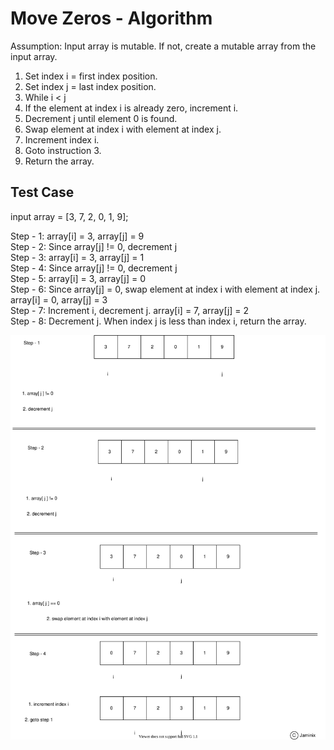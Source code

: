 # Move Zeros - Algorithm

Assumption: Input array is mutable. If not, create a mutable array from the input array.

1. Set index i = first index position.
2. Set index j = last index position.
3. While i < j
4. If the element at index i is already zero, increment i.
5. Decrement j until element 0 is found.
6. Swap element at index i with element at index j.
7. Increment index i.
8. Goto instruction 3.
9. Return the array.

## Test Case

input array = [3, 7, 2, 0, 1, 9];

Step - 1: array[i] = 3, array[j] = 9 <br/> 
Step - 2: Since array[j] != 0, decrement j <br/>
Step - 3: array[i] = 3, array[j] = 1 <br/>
Step - 4: Since array[j] != 0, decrement j <br/>
Step - 5: array[i] = 3, array[j] = 0 <br/>
Step - 6: Since array[j] = 0, swap element at index i with element at index j. array[i] = 0, array[j] = 3 <br/>
Step - 7: Increment i, decrement j. array[i] = 7, array[j] = 2 <br/>
Step - 8: Decrement j. When index j is less than index i, return the array. <br/>

<p align="center">
  <img src="https://github.com/jaminyah/drawio/blob/master/movezeros.svg" alt="flowchart" /> 
</p>